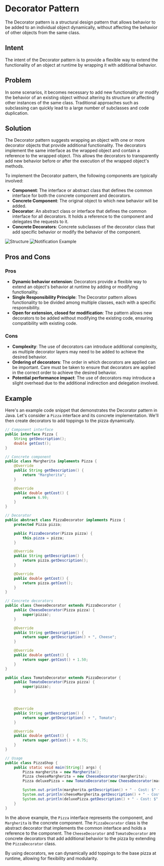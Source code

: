 # Decorator Pattern

The Decorator pattern is a structural design pattern that allows behavior to be added to an individual object dynamically, without affecting the behavior of other objects from the same class.

## Intent
The intent of the Decorator pattern is to provide a flexible way to extend the functionality of an object at runtime by wrapping it with additional behavior.

## Problem
In some scenarios, it becomes necessary to add new functionality or modify the behavior of an existing object without altering its structure or affecting other instances of the same class. Traditional approaches such as subclassing can quickly lead to a large number of subclasses and code duplication.

## Solution
The Decorator pattern suggests wrapping an object with one or more decorator objects that provide additional functionality. The decorators implement the same interface as the wrapped object and contain a reference to the wrapped object. This allows the decorators to transparently add new behavior before or after the execution of the wrapped object's methods.

To implement the Decorator pattern, the following components are typically involved:
- **Component**: The interface or abstract class that defines the common interface for both the concrete component and decorators.
- **Concrete Component**: The original object to which new behavior will be added.
- **Decorator**: An abstract class or interface that defines the common interface for all decorators. It holds a reference to the component and delegates the requests to it.
- **Concrete Decorators**: Concrete subclasses of the decorator class that add specific behavior or modify the behavior of the component.

![Structure](./images/structure.png)
![Notification Example](./images/notification-example.png)

## Pros and Cons

### Pros
- **Dynamic behavior extension**: Decorators provide a flexible way to extend an object's behavior at runtime by adding or modifying functionality.
- **Single Responsibility Principle**: The Decorator pattern allows functionality to be divided among multiple classes, each with a specific responsibility.
- **Open for extension, closed for modification**: The pattern allows new decorators to be added without modifying the existing code, ensuring compatibility with existing code.

### Cons
- **Complexity**: The use of decorators can introduce additional complexity, as multiple decorator layers may need to be added to achieve the desired behavior.
- **Ordering of decorators**: The order in which decorators are applied can be important. Care must be taken to ensure that decorators are applied in the correct order to achieve the desired behavior.
- **Potential performance impact**: The use of decorators may introduce a slight overhead due to the additional indirection and delegation involved.

## Example
Here's an example code snippet that demonstrates the Decorator pattern in Java. Let's consider a `Pizza` interface and its concrete implementation. We'll then create decorators to add toppings to the pizza dynamically.

```java
// Component interface
public interface Pizza {
    String getDescription();
    double getCost();
}

// Concrete component
public class Margherita implements Pizza {
    @Override
    public String getDescription() {
        return "Margherita";
    }

    @Override
    public double getCost() {
        return 6.99;
    }
}

// Decorator
public abstract class PizzaDecorator implements Pizza {
    protected Pizza pizza;

    public PizzaDecorator(Pizza pizza) {
        this.pizza = pizza;
    }

    @Override
    public String getDescription() {
        return pizza.getDescription();
    }

    @Override
    public double getCost() {
        return pizza.getCost();
    }
}

// Concrete decorators
public class CheeseDecorator extends PizzaDecorator {
    public CheeseDecorator(Pizza pizza) {
        super(pizza);
    }

    @Override
    public String getDescription() {
        return super.getDescription() + ", Cheese";
    }

    @Override
    public double getCost() {
        return super.getCost() + 1.50;
    }
}

public class TomatoDecorator extends PizzaDecorator {
    public TomatoDecorator(Pizza pizza) {
        super(pizza);
    }



    @Override
    public String getDescription() {
        return super.getDescription() + ", Tomato";
    }

    @Override
    public double getCost() {
        return super.getCost() + 0.75;
    }
}

// Usage
public class PizzaShop {
    public static void main(String[] args) {
        Pizza margherita = new Margherita();
        Pizza cheeseMargherita = new CheeseDecorator(margherita);
        Pizza deluxePizza = new TomatoDecorator(new CheeseDecorator(margherita));

        System.out.println(margherita.getDescription() + " - Cost: $" + margherita.getCost());
        System.out.println(cheeseMargherita.getDescription() + " - Cost: $" + cheeseMargherita.getCost());
        System.out.println(deluxePizza.getDescription() + " - Cost: $" + deluxePizza.getCost());
    }
}
```

In the above example, the `Pizza` interface represents the component, and `Margherita` is the concrete component. The `PizzaDecorator` class is the abstract decorator that implements the common interface and holds a reference to the component. The `CheeseDecorator` and `TomatoDecorator` are concrete decorators that add additional behavior to the pizza by extending the `PizzaDecorator` class.

By using decorators, we can dynamically add toppings to the base pizza at runtime, allowing for flexibility and modularity.


 

